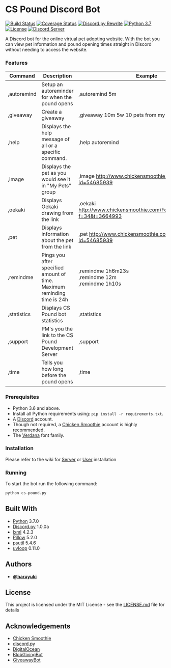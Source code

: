# CS Pound Discord Bot

[![Build Status](https://travis-ci.com/haruyuki/CS-Pound.svg?branch=master)](https://travis-ci.com/haruyuki/CS-Pound)
[![Coverage Status](https://coveralls.io/repos/github/haruyuki/CS-Pound/badge.svg?branch=master)](https://coveralls.io/github/haruyuki/CS-Pound?branch=master)
[![Discord.py Rewrite](https://img.shields.io/badge/discord.py-rewrite-orange.svg)](https://github.com/Rapptz/discord.py)
[![Python 3.7](https://img.shields.io/badge/python-3.7-blue.svg)](https://www.python.org/)
[![License](https://img.shields.io/github/license/haruyuki/CS-Pound.svg)](https://github.com/haruyuki/CS-Pound/blob/master/LICENSE)
[![Discord Server](https://img.shields.io/discord/409642350600781824.svg?logo=discord)](https://invite.gg/cspound)

A Discord bot for the online virtual pet adopting website. With the bot you can view pet information and pound opening times straight in Discord without needing to access the website.

### Features

| Command       | Description                                                               | Example                                                                       |
|-------------  |-------------------------------------------------------------------------  |---------------------------------------------------------------------------    |
| ,autoremind   | Setup an autoreminder for when the pound opens                            | ,autoremind 5m                                                                |
| ,giveaway     | Create a giveaway                                                         | ,giveaway 10m 5w 10 pets from my non-existent group.                          |
| ,help         | Displays the help message of all or a specific command.                   | ,help autoremind                                                              |
| ,image        | Displays the pet as you would see it in "My Pets" group                   | ,image http://www.chickensmoothie.com/viewpet.php?id=54685939                 |
| ,oekaki       | Displays Oekaki drawing from the link                                     | ,oekaki http://www.chickensmoothie.com/Forum/viewtopic.php?f=34&t=3664993     |
| ,pet          | Displays information about the pet from the link                          | ,pet http://www.chickensmoothie.com/viewpet.php?id=54685939                   |
| ,remindme     | Pings you after specified amount of time. Maximum reminding time is 24h   | ,remindme 1h6m23s<br>,remindme 12m<br>,remindme 1h10s                         |
| ,statistics   | Displays CS Pound bot statistics                                          | ,statistics                                                                   |
| ,support      | PM's you the link to the CS Pound Development Server                      | ,support                                                                      |
| ,time         | Tells you how long before the pound opens                                 | ,time                                                                         |

### Prerequisites

* Python 3.6 and above.
* Install all Python requirements using: `pip install -r requirements.txt`.
* A [Discord](https://discordapp.com) account.
* Though not required, a [Chicken Smoothie](https://www.chickensmoothie.com) account is highly recommended.
* The [Verdana](https://docs.microsoft.com/en-us/typography/font-list/verdana) font family.

### Installation
Please refer to the wiki for [Server](https://github.com/Tesshin/CS-Pound/wiki/Server-Installation) or [User](https://github.com/Tesshin/CS-Pound/wiki/User-Installation) installation

### Running

To start the bot run the following command:
```bash
python cs-pound.py
```

## Built With

* [Python](https://www.python.org/downloads/release/python-370/) 3.7.0
* [Discord.py](https://pypi.org/project/discord.py/) 1.0.0a
* [lxml](https://pypi.org/project/lxml/) 4.2.3
* [Pillow](https://pypi.org/project/Pillow/) 5.2.0
* [psutil](https://pypi.org/project/psutil/) 5.4.6
* [uvloop](https://pypi.org/project/uvloop/) 0.11.0

## Authors

* [**@haruyuki**](https://github.com/haruyuki)

## License

This project is licensed under the MIT License - see the [LICENSE.md](LICENSE) file for details

## Acknowledgements

* [Chicken Smoothie](http://www.chickensmoothie.com)
* [discord.py](https://github.com/Rapptz/discord.py)
* [DigitalOcean](https://www.digitalocean.com)
* [BlobGivingBot](https://github.com/BlobEmoji/blobgivingbot)
* [GiveawayBot](https://github.com/jagrosh/GiveawayBot)
